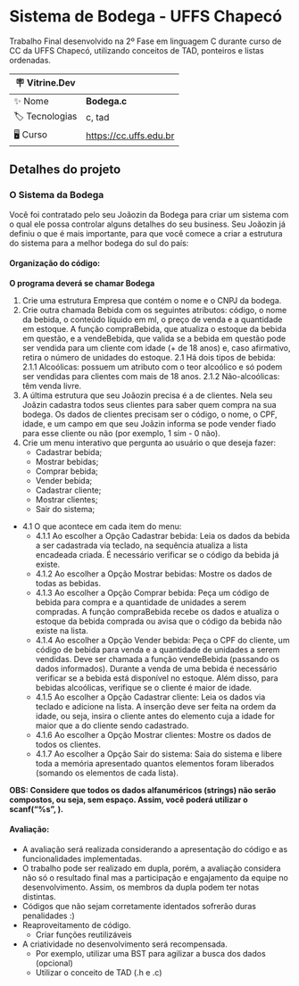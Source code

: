 # Sistema de Bodega - UFFS Chapecó

Trabalho Final desenvolvido na 2º Fase em linguagem C durante curso de CC da UFFS Chapecó, utilizando conceitos de TAD, ponteiros e listas ordenadas.

| :placard: Vitrine.Dev |     |
| -------------  | --- |
| :sparkles: Nome        | **Bodega.c**
| :label: Tecnologias | c, tad
|  🖥  Curso     | https://cc.uffs.edu.br

## Detalhes do projeto

### O Sistema da Bodega

Você foi contratado pelo seu Joãozin da Bodega para criar um sistema com o qual ele possa controlar alguns detalhes do seu business. Seu Joãozin já definiu o que é mais importante, para que você comece a criar a estrutura do sistema para a melhor bodega do sul do país:

#### Organização do código:
**O programa deverá se chamar Bodega**
1. Crie uma estrutura Empresa que contém o nome e o CNPJ da bodega.
2. Crie outra chamada Bebida com os seguintes atributos: código, o nome da bebida, o conteúdo líquido em ml, o preço de venda e a quantidade em estoque.  A função compraBebida, que atualiza o estoque da bebida em questão, e  a vendeBebida, que valida se a bebida em questão pode ser vendida para um cliente com idade (+ de 18 anos) e, caso afirmativo, retira o número de unidades do estoque.
    2.1 Há dois tipos de bebida:
        2.1.1 Alcoólicas: possuem um atributo com o teor alcoólico e só podem ser vendidas para clientes com mais de 18 anos.
        2.1.2 Não-alcoólicas: têm venda livre.
3. A última estrutura que seu Joãozin precisa é a de clientes. Nela seu Joãzin cadastra todos seus clientes para saber quem compra na sua bodega. Os dados de clientes precisam ser o código, o nome, o CPF, idade, e um campo em que seu Joãzin informa se pode vender fiado para esse cliente ou não (por exemplo, 1 sim - 0 não).
4. Crie um menu interativo que pergunta ao usuário o que deseja fazer:
    * Cadastrar bebida;
    * Mostrar bebidas;
    * Comprar bebida;
    * Vender bebida;
    * Cadastrar cliente;
    * Mostrar clientes;
    * Sair do sistema;

* 4.1 O que acontece em cada item do menu:
    + 4.1.1 Ao escolher a Opção Cadastrar bebida: Leia os dados da bebida a ser cadastrada via teclado, na sequência atualiza a lista encadeada criada. É necessário verificar se o código da bebida já existe.
    + 4.1.2 Ao escolher a Opção Mostrar bebidas: Mostre os dados de todas as bebidas.
    + 4.1.3 Ao escolher a Opção Comprar bebida: Peça um código de bebida para compra e a quantidade de unidades a serem compradas. A função compraBebida  recebe os dados e atualiza o estoque da bebida comprada ou avisa que o código da bebida não existe na lista. 
    + 4.1.4 Ao escolher a Opção Vender bebida: Peça o CPF do cliente, um código de bebida para venda e a quantidade de unidades a serem vendidas. Deve ser chamada a função vendeBebida (passando os dados informados). Durante a venda de uma bebida é necessário verificar se a bebida está disponível no estoque. Além disso, para bebidas alcoólicas, verifique se o cliente é maior de idade. 
    + 4.1.5 Ao escolher a Opção Cadastrar cliente: Leia os dados via teclado e adicione na lista. A inserção deve ser feita na ordem da idade, ou seja, insira o cliente antes do elemento cuja a idade for maior que a do cliente sendo cadastrado.
    + 4.1.6 Ao escolher a Opção Mostrar clientes: Mostre os dados de todos os clientes.
    + 4.1.7 Ao escolher a Opção Sair do sistema: Saia do sistema e libere toda a memória apresentado quantos elementos foram liberados (somando os elementos de cada lista).  

**OBS: Considere que todos os dados alfanuméricos (strings) não serão compostos, ou seja, sem espaço. Assim, você poderá utilizar o scanf(“%s”, ).**

#### Avaliação:

* A avaliação será realizada considerando a apresentação do código e as funcionalidades implementadas.
* O trabalho pode ser realizado em dupla, porém, a avaliação considera não só o resultado final mas a participação e engajamento da equipe no desenvolvimento. Assim, os membros da dupla podem ter notas distintas.
* Códigos que não sejam corretamente identados sofrerão duras penalidades :)
* Reaproveitamento de código.
    * Criar funções reutilizáveis
* A criatividade no desenvolvimento será recompensada.
    * Por exemplo, utilizar uma BST para agilizar a busca dos dados (opcional)
    * Utilizar o conceito de TAD (.h e .c)
